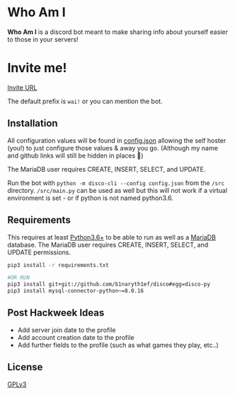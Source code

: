 # Who Am I

__Who Am I__ is a discord bot meant to make sharing info about yourself easier to those in your servers!

# Invite me!
[Invite URL](https://discordapp.com/oauth2/authorize?client_id=592796597209792542&permissions=380096&scope=bot)

The default prefix is `wai!` or you can mention the bot.

## Installation

All configuration values will be found in [config.json](https://github.com/One-Nub/Who-Am-I/blob/master/src/config.json) allowing the self hoster (you!) to just configure those values & away you go. (Although my name and github links will still be hidden in places :eyes:)

The MariaDB user requires CREATE, INSERT, SELECT, and UPDATE.

Run the bot with `python -m disco-cli --config config.json` from the `/src` directory. 
`/src/main.py` can be used as well but this will not work if a virtual environment is set - or if python is not named python3.6.

## Requirements

This requires at least [Python3.6+](https://www.python.org/downloads/) to be able to run as well as a [MariaDB](https://mariadb.org/) database.
The MariaDB user requires CREATE, INSERT, SELECT, and UPDATE permissions.

```bash
pip3 install -r requirements.txt

#OR RUN
pip3 install git+git://github.com/b1naryth1ef/disco#egg=disco-py
pip3 install mysql-connector-python~=8.0.16  
```

## Post Hackweek Ideas
- Add server join date to the profile
- Add account creation date to the profile
- Add further fields to the profile (such as what games they play, etc..)

## License
[GPLv3](https://choosealicense.com/licenses/gpl-3.0/)
